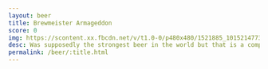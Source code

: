 ```yaml
---
layout: beer
title: Brewmeister Armageddon
score: 0
img: https://scontent.xx.fbcdn.net/v/t1.0-0/p480x480/1521885_10152147732818745_1092668016_n.jpg?oh=6c9d9fb348d21cedfbd6f03b52d38887&oe=59099EC3
desc: Was supposedly the strongest beer in the world but that is a complete lie. This beer is max 20% abv. I've never been lied too this badly in my life
permalink: /beer/:title.html
---
```

